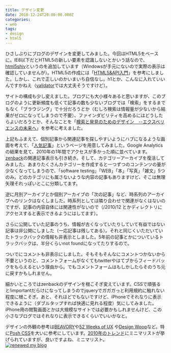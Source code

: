 ```yaml
---
title: デザイン変更
date: 2010-12-24T20:00:00.000Z
categories:
- web
tags:
- design
- html5
---
```

ひさしぶりにブログのデザインを変更してみました。今回はHTML5をベースに。IE8以下だとHTML5の新しい要素を認識しないとかいう話なので、[html5shiv](http://code.google.com/p/html5shiv/)というのを追加しています（Windowsが手元にないので実際の表示は確認していませんが）。HTML5の作成には「[HTML5&API入門](http://www.amazon.co.jp/gp/product/4822284220?ie=UTF8&tag=yutakayamaguc-22&linkCode=as2&camp=247&creative=7399&creativeASIN=4822284220)」を参考にしました。しかし、これで正しいのかいまいち自信なし。h1とか、こんなに入れていいんですかねえ（[validator](http://validator.w3.org/check?uri=http&#x25;3A&#x25;2F&#x25;2Fmemolog.org)では大丈夫そうですけど）。

<!-- more -->

サイトの構成も少し変えました。ブログにも大小様々あると思いますが、このブログのように更新頻度も低くて記事の数も少ないブログでは「検索」をするまでもなく「ブラウジング」で十分だろうとか（むしろ検索は情報量が少ないから結果がゼロになってしまうので不要）、ファインダビリティを高めるにはどうしたらよいだろうとか、そんなことを「[検索と発見のためのデザイン　--エクスペリエンスの未来へ](http://www.amazon.co.jp/gp/product/4873114764?ie=UTF8&tag=yutakayamaguc-22&linkCode=as2&camp=247&creative=7399&creativeASIN=4873114764)」を参考に考えました。

上記もふまえて、個別記事から関連記事を探しやすいようにハブになるような画面を考えて、「[人気記事](/blog//best_viewing/)」というページを用意してみました。Google Analyticsの結果を見て、2010年の1年間でアクセスが多かった順に並べています。[zenback](http://zenback.jp/)の関連記事表示も引き続き。そして、カテゴリーアーカイブを復活してみました。あまりたくさんカテゴリーを作成すると一つずつのコンテンツの量が少なくなってしまうので、「software testing」「WEB」「本」「写真」「雑文」5つのみ。どのカテゴリにも属さないような内容の記事もありますけど、そこは無理矢理それっぽいとこに分類してます。

逆に月別アーカイブとか個別アーカイブの「次の記事」など、時系列のアーカイブへのリンクはなくしました。時系列としては隣り合わせで関連がなくはないのですが、記事の内容自体には関連性がないので（/2010/12 とかディレクトリにアクセスすると表示できるようにはしてます）。

さらに公開していた記事のうち、情報が古くなっていたりしていて有益ではない記事は非公開にしました（一応記事は残してある）。それと同じくいただいていたトラックバックの情報も非表示としました。5年前の記事とかについているトラックバックは、半分くらいnot foundになってたりするので。

ついでにコメントも非表示にしました。そもそもそんなにコメントつかないから不要というのと、コメントフォームがなくてもtwitterやはてブからフィードバックをもらえるという理由から。でもコメントフォームはもしかしたらそのうち元に戻すかもしれません。

細かいところではzenbackのデザインを根こそぎ変えています。CSSで頑張ると!importantだらけになってしまうのでjqueryでガガガっと利用規約に触れない程度に根こそぎ。あと、それほどでもないですけど、iPhoneでそれなりに表示できるように（ダブルタップすれば快適に見れる程度）気にしてみました。iPhone用の閲覧画面とかは大規模なサイトでは必要かもしれませんけど、この小さなブログではそれなりに表示できるくらいでいいかなと。

デザインの外観の参考は[BEAVORY](http://beavory.com/)や[52 Weeks of UX](http://52weeksofux.com/) や[Design Woop](http://designwoop.com/)など。特に[Posh CSS](http://poshcss.com/)を大いに参考にしています。[2010年のトレンド](http://coliss.com/articles/build-websites/operation/design/design-trends-predictions-in-2010.html)にミニマリストが挙げられていますが、良いですよね、ミニマリスト。  
[![renewed my blog](http://farm6.static.flickr.com/5045/5296847446_91b91657dd.jpg)](http://farm6.static.flickr.com/5045/5296847446_91b91657dd_b.jpg "flickr5296847446")
